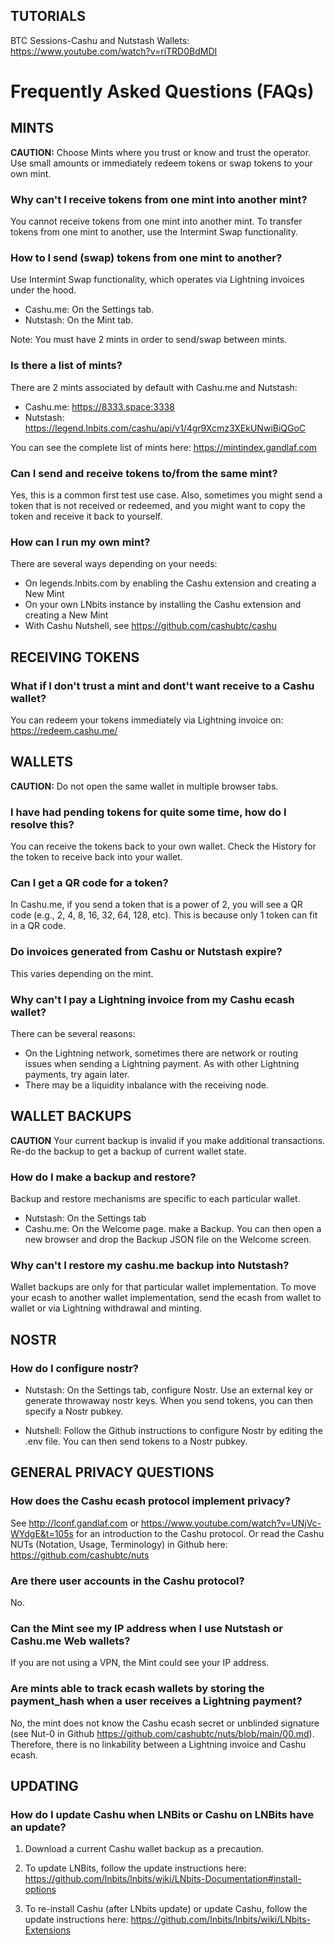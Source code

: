 ## TUTORIALS

BTC Sessions-Cashu and Nutstash Wallets: https://www.youtube.com/watch?v=riTRD0BdMDI

# Frequently Asked Questions (FAQs)

## MINTS

**CAUTION:** Choose Mints where you trust or know and trust the operator.  Use small amounts or immediately redeem tokens or swap tokens to your own mint.

### Why can't I receive tokens from one mint into another mint?

You cannot receive tokens from one mint into another mint.  To transfer tokens from one mint to another, use the Intermint Swap functionality. 

### How to I send (swap) tokens from one mint to another?

Use Intermint Swap functionality, which operates via Lightning invoices under the hood.
* Cashu.me: On the Settings tab.
* Nutstash: On the Mint tab. 

Note: You must have 2 mints in order to send/swap between mints.

### Is there a list of mints?

There are 2 mints associated by default with Cashu.me and Nutstash: 
* Cashu.me:  https://8333.space:3338 
* Nutstash:  https://legend.lnbits.com/cashu/api/v1/4gr9Xcmz3XEkUNwiBiQGoC 

You can see the complete list of mints here: https://mintindex.gandlaf.com 

### Can I send and receive tokens to/from the same mint?

Yes, this is a common first test use case.  Also, sometimes you might send a token that is not received or redeemed, and you might want to copy the token and receive it back to yourself.

### How can I run my own mint?

There are several ways depending on your needs:
* On legends.lnbits.com by enabling the Cashu extension and creating a New Mint
* On your own LNbits instance by installing the Cashu extension and creating a New Mint
* With Cashu Nutshell, see https://github.com/cashubtc/cashu 

## RECEIVING TOKENS

###  What if I don't trust a mint and dont't want receive to a Cashu wallet?

 You can redeem your tokens immediately via Lightning invoice on: https://redeem.cashu.me/

## WALLETS
    
**CAUTION:** Do not open the same wallet in multiple browser tabs.
 
###  I have had pending tokens for quite some time, how do I resolve this?

 You can receive the tokens back to your own wallet. Check the History for the token to receive back into your wallet.

###  Can I get a QR code for a token?

 In Cashu.me, if you send a token that is a power of 2, you will see a QR code (e.g., 2, 4, 8, 16, 32, 64, 128, etc). This is because only 1 token can fit in a QR code.

### Do invoices generated from Cashu or Nutstash expire?

 This varies depending on the mint. 

###  Why can't I pay a Lightning invoice from my Cashu ecash wallet? 

 There can be several reasons:
* On the Lightning network, sometimes there are network or routing issues when sending a Lightning payment. As with other Lightning payments, try again later. 
* There may be a liquidity inbalance with the receiving node. 

## WALLET BACKUPS

**CAUTION** Your current backup is invalid if you make additional transactions.  Re-do the backup to get a backup of current wallet state.

###  How do I make a backup and restore?

  Backup and restore mechanisms are specific to each particular wallet.
* Nutstash: On the Settings tab
* Cashu.me: On the Welcome page. make a Backup.  You can then open a new browser and drop the Backup JSON file on the Welcome screen.  

### Why can't I restore my cashu.me backup into Nutstash? 

 Wallet backups are only for that particular wallet implementation. To move your ecash to another wallet implementation, send the ecash from wallet to wallet or via Lightning withdrawal and minting.

## NOSTR

### How do I configure nostr?

* Nutstash: On the Settings tab, configure Nostr. Use an external key or generate throwaway nostr keys. When you send tokens, you can then specify a Nostr pubkey. 

* Nutshell: Follow the Github instructions to configure Nostr by editing the .env file. You can then send tokens to a Nostr pubkey.

## GENERAL PRIVACY QUESTIONS

### How does the Cashu ecash protocol implement privacy?

 See http://lconf.gandlaf.com or https://www.youtube.com/watch?v=UNjVc-WYdgE&t=105s for an introduction to the Cashu protocol. Or read the Cashu NUTs (Notation, Usage, Terminology) in Github here: https://github.com/cashubtc/nuts

### Are there user accounts in the Cashu protocol?

 No.

### Can the Mint see my IP address when I use Nutstash or Cashu.me Web wallets?

 If you are not using a VPN, the Mint could see your IP address.

### Are mints able to track ecash wallets by storing the payment_hash when a user receives a Lightning payment?

 No, the mint does not know the Cashu ecash secret or unblinded signature (see Nut-0 in Github https://github.com/cashubtc/nuts/blob/main/00.md). Therefore, there is no linkability between a Lightning invoice and Cashu ecash.  

## UPDATING

### How do I update Cashu when LNBits or Cashu on LNBits have an update?
1. Download a current Cashu wallet backup as a precaution.
2. To update LNBits, follow the update instructions here:
https://github.com/lnbits/lnbits/wiki/LNbits-Documentation#install-options

3. To re-install Cashu (after LNbits update) or update Cashu, follow the update instructions here:
https://github.com/lnbits/lnbits/wiki/LNbits-Extensions
    
